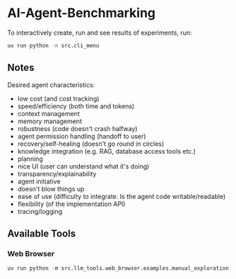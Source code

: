 # AI-Agent-Benchmarking

To interactively create, run and see results of experiments, run:

```bash
uv run python -m src.cli_menu
```

## Notes

Desired agent characteristics:

- low cost (and cost tracking)
- speed/efficiency (both time and tokens)
- context management
- memory management
- robustness (code doesn't crash halfway)
- agent permission handling (handoff to user)
- recovery/self-healing (doesn't go round in circles)
- knowledge integration (e.g. RAG, database access tools etc.)
- planning
- nice UI (user can understand what it's doing)
- transparency/explainability
- agent initiative
- doesn't blow things up
- ease of use (difficulty to integrate. Is the agent code writable/readable)
- flexibility (of the implementation API)
- tracing/logging

## Available Tools

### Web Browser

```python
uv run python -m src.llm_tools.web_browser.examples.manual_exploration
```